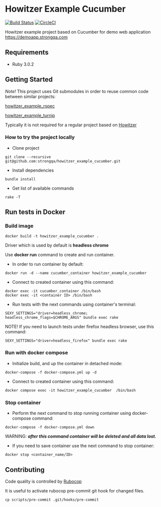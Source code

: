 Howitzer Example Cucumber
=======================

[![Build Status](https://app.travis-ci.com/strongqa/howitzer_example_cucumber.svg?branch=master)](https://app.travis-ci.com/strongqa/howitzer_example_cucumber)
[![CircleCI](https://circleci.com/gh/strongqa/howitzer_example_cucumber.svg?style=svg&circle-token=e46a95ce08f0f19b93aee140f842ae845f696f01)](https://circleci.com/gh/strongqa/howitzer_example_cucumber)

Howitzer example project based on Cucumber for demo web application https://demoapp.strongqa.com

## Requirements

- Ruby 3.0.2

## Getting Started

*Note!* This project uses Git submodules in order to reuse common code between similar projects:

[howitzer_example_rspec](https://github.com/strongqa/howitzer_example_rspec)

[howitzer_example_turnip](https://github.com/strongqa/howitzer_example_turnip)

Typically it is not required for a regular project based on [Howitzer](https://github.com/strongqa/howitzer)

### How to try the project locally

- Clone project

```
git clone --recursive git@github.com:strongqa/howitzer_example_cucumber.git
```

- Install dependencies

```
bundle install
```

- Get list of available commands

```
rake -T
```

## Run tests in Docker

### Build image
```
docker build -t howitzer_example_cucumber .
```
Driver which is used by default is **headless chrome**

Use **docker run** command to create and run container.

- In order to run container by default:
```
docker run -d --name cucumber_container howitzer_example_cucumber
```
- Connect to created container using this command:
```
docker exec -it cucumber_container /bin/bash
docker exec -it <container ID> /bin/bash
```

- Run tests with the next commands using container's terminal:
```
SEXY_SETTINGS="driver=headless_chrome; headless_chrome_flags=$CHROME_ARGS" bundle exec rake
```
NOTE! If you need to launch tests under firefox headless browser, use this command:
```
SEXY_SETTINGS="driver=headless_firefox" bundle exec rake
```

### Run with docker compose

- Initialize build, and up the container in detached mode:
```
docker-compose -f docker-compose.yml up -d
```
- Connect to created container using this command:
```
docker compose exec -it howitzer_example_cucumber  /bin/bash
```

### Stop container
- Perform the next command to stop running container using docker-compose command:
```
docker-compose -f docker-compose.yml down
```
WARNING: ***after this command container will be deleted and all data lost.***

- If you need to save container use the next command to stop container:
```
docker stop <container_name/ID>
```

## Contributing

Code quality is controlled by [Rubocop](https://github.com/bbatsov/rubocop)

It is useful to activate rubocop pre-commit git hook for changed files.

```
cp scripts/pre-commit .git/hooks/pre-commit
```
